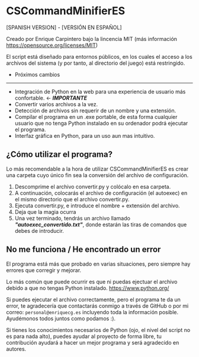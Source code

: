 # CSCommandMinifierES
[SPANISH VERSION] - [VERSIÓN EN ESPAÑOL]

Creado por Enrique Carpintero bajo la lincencia MIT (más información https://opensource.org/licenses/MIT)

El script está diseñado para entornos públicos, en los cuales el acceso a los archivos del sistema (y por tanto, al directorio del juego) está restringido.

 - Próximos cambios
---------------------------

 - Integración de Python en la web para una experiencia de usuario más confortable. <- ***IMPORTANTE***
 - Convertir varios archivos a la vez.
 - Detección de archivos sin requerir de un nombre y una extensión.
 - Compilar el programa en un .exe portable, de esta forma cualquier usuario que no tenga Python instalado en su ordenador podrá ejecutar el programa.
 - Interfaz gráfica en Python, para un uso aun mas intuitivo.

¿Cómo utilizar el programa?
---------------------------
Lo más recomendable a la hora de utilizar CSCommandMinifierES es crear una carpeta cuyo único fin sea la conversión del archivo de configuración.

 1. Descomprime el archivo convertir.py y colócalo en esa carpeta.
 2. A continuación, colocarás el archivo de configuración (el autoexec) en el mismo directorio que el archivo convertir.py.
 3. Ejecuta convertir.py, e introduce el nombre + extensión del archivo.
 4. Deja que la magia ocurra
 5. Una vez terminado, tendrás un archivo llamado ***"autoexec_convertido.txt"***, donde estarán las tiras de comandos que debes de introducir.

No me funciona / He encontrado un error
----------------------------------------
El programa está más que probado en varias situaciones, pero siempre hay errores que corregir y mejorar. 

Lo más común que puede ocurrir es que ni puedas ejectuar el archivo debido a que no tengas Python instalado. https://www.python.org/

Si puedes ejecutar el archivo correctamente, pero el programa te da un error, te agradecería que contactarás conmigo a través de GitHub o por mi correo: `personal@enriquecg.es` incluyendo toda la información posible. Ayudémonos todos juntos como podamos :).

Si tienes los conocimientos necesarios de Python (ojo, el nivel del script no es para nada alto), puedes ayudar al proyecto de forma libre, tu contribución ayudará a hacer un mejor programa y será agradecido en autores.